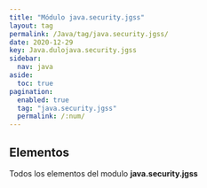 ```yaml
---
title: "Módulo java.security.jgss"
layout: tag
permalink: /Java/tag/java.security.jgss/
date: 2020-12-29
key: Java.dulojava.security.jgss
sidebar: 
  nav: java
aside: 
  toc: true
pagination: 
  enabled: true
  tag: "java.security.jgss"
  permalink: /:num/
---
```


<h2>Elementos</h2>
Todos los elementos del modulo <strong>java.security.jgss</strong>
